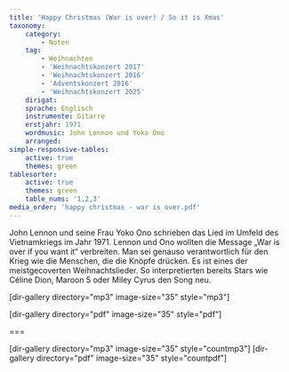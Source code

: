 ```yaml
---
title: 'Happy Christmas (War is over) / So it is Xmas'
taxonomy:
    category:
        - Noten
    tag:
        - Weihnachten
        - 'Weihnachtskonzert 2017'
        - 'Weihnachtskonzert 2016'
        - 'Adventskonzert 2016'
        - 'Weihnachtskonzert 2025'
    dirigat:
    sprache: Englisch
    instrumente: Gitarre
    erstjahr: 1971
    wordmusic: John Lennon und Yoko Ono
    arranged:
simple-responsive-tables:
    active: true
    themes: green
tablesorter:
    active: true
    themes: green
    table_nums: '1,2,3'
media_order: 'happy christmas - war is over.pdf'
---
```


John Lennon und seine Frau Yoko Ono schrieben das Lied im Umfeld des Vietnamkriegs im Jahr 1971. Lennon und Ono wollten die Message „War is over if you want it“ verbreiten. Man sei genauso verantwortlich für den Krieg wie die Menschen, die die Knöpfe drücken. Es ist eines der meistgecoverten Weihnachtslieder. So interpretierten bereits Stars wie Céline Dion, Maroon 5 oder Miley Cyrus den Song neu.


[dir-gallery directory="mp3" image-size="35" style="mp3"]

[dir-gallery directory="pdf" image-size="35" style="pdf"]

===

[dir-gallery directory="mp3" image-size="35" style="countmp3"]
[dir-gallery directory="pdf" image-size="35" style="countpdf"]